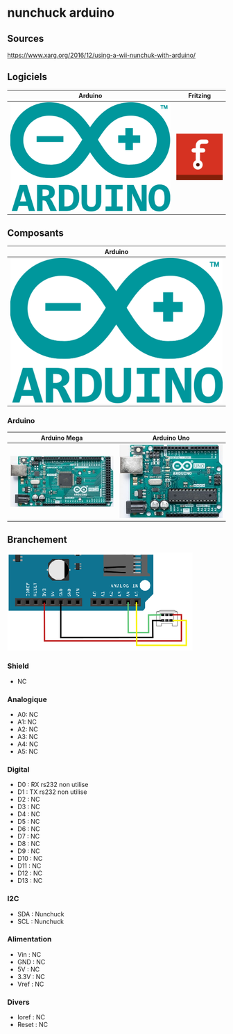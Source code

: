 # nunchuck arduino

## Sources
https://www.xarg.org/2016/12/using-a-wii-nunchuk-with-arduino/

## Logiciels
| Arduino | Fritzing | 
| :-----: | :------: |
| ![](/icone/Arduino.png) | ![](/icone/Fritzing.png) |
 
## Composants
| Arduino |
| :-----: |
| ![](/icone/Arduino.png) |

### Arduino
| Arduino Mega  | Arduino Uno |
| :-------------: | :-------------: |
| ![](/composants/Arduino%20Mega.jpg) | ![](/composants/Arduino%20Uno.jpg) |

## Branchement
![](/fritzing/nunchuk-arduino-connect.png)

### Shield
* NC

### Analogique
* A0: NC
* A1: NC
* A2: NC
* A3: NC
* A4: NC
* A5: NC

### Digital
* D0 : RX rs232 non utilise
* D1 : TX rs232 non utilise
* D2 : NC
* D3 : NC
* D4 : NC
* D5 : NC
* D6 : NC
* D7 : NC
* D8 : NC
* D9 : NC
* D10 : NC
* D11 : NC
* D12 : NC
* D13 : NC 

### I2C
* SDA : Nunchuck
* SCL : Nunchuck

### Alimentation
* Vin : NC
* GND : NC
* 5V : NC
* 3.3V : NC
* Vref : NC

### Divers 
* Ioref : NC
* Reset : NC